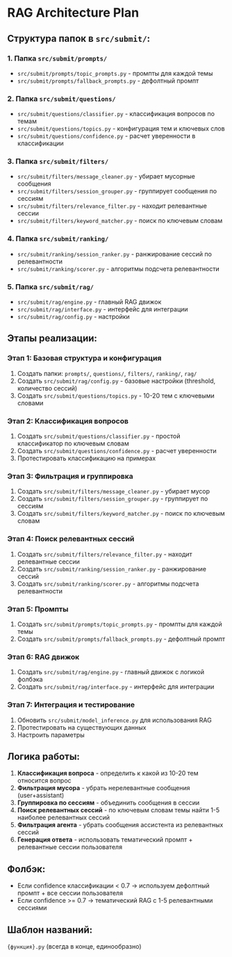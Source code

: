 # RAG Architecture Plan

## Структура папок в `src/submit/`:

### 1. **Папка `src/submit/prompts/`**
- `src/submit/prompts/topic_prompts.py` - промпты для каждой темы
- `src/submit/prompts/fallback_prompts.py` - дефолтный промпт

### 2. **Папка `src/submit/questions/`**
- `src/submit/questions/classifier.py` - классификация вопросов по темам
- `src/submit/questions/topics.py` - конфигурация тем и ключевых слов
- `src/submit/questions/confidence.py` - расчет уверенности в классификации

### 3. **Папка `src/submit/filters/`**
- `src/submit/filters/message_cleaner.py` - убирает мусорные сообщения
- `src/submit/filters/session_grouper.py` - группирует сообщения по сессиям
- `src/submit/filters/relevance_filter.py` - находит релевантные сессии
- `src/submit/filters/keyword_matcher.py` - поиск по ключевым словам

### 4. **Папка `src/submit/ranking/`**
- `src/submit/ranking/session_ranker.py` - ранжирование сессий по релевантности
- `src/submit/ranking/scorer.py` - алгоритмы подсчета релевантности

### 5. **Папка `src/submit/rag/`**
- `src/submit/rag/engine.py` - главный RAG движок
- `src/submit/rag/interface.py` - интерфейс для интеграции
- `src/submit/rag/config.py` - настройки

## Этапы реализации:

### **Этап 1: Базовая структура и конфигурация**
1. Создать папки: `prompts/`, `questions/`, `filters/`, `ranking/`, `rag/`
2. Создать `src/submit/rag/config.py` - базовые настройки (threshold, количество сессий)
3. Создать `src/submit/questions/topics.py` - 10-20 тем с ключевыми словами

### **Этап 2: Классификация вопросов**
1. Создать `src/submit/questions/classifier.py` - простой классификатор по ключевым словам
2. Создать `src/submit/questions/confidence.py` - расчет уверенности
3. Протестировать классификацию на примерах

### **Этап 3: Фильтрация и группировка**
1. Создать `src/submit/filters/message_cleaner.py` - убирает мусор
2. Создать `src/submit/filters/session_grouper.py` - группирует по сессиям
3. Создать `src/submit/filters/keyword_matcher.py` - поиск по ключевым словам

### **Этап 4: Поиск релевантных сессий**
1. Создать `src/submit/filters/relevance_filter.py` - находит релевантные сессии
2. Создать `src/submit/ranking/session_ranker.py` - ранжирование сессий
3. Создать `src/submit/ranking/scorer.py` - алгоритмы подсчета релевантности

### **Этап 5: Промпты**
1. Создать `src/submit/prompts/topic_prompts.py` - промпты для каждой темы
2. Создать `src/submit/prompts/fallback_prompts.py` - дефолтный промпт

### **Этап 6: RAG движок**
1. Создать `src/submit/rag/engine.py` - главный движок с логикой фолбэка
2. Создать `src/submit/rag/interface.py` - интерфейс для интеграции

### **Этап 7: Интеграция и тестирование**
1. Обновить `src/submit/model_inference.py` для использования RAG
2. Протестировать на существующих данных
3. Настроить параметры

## Логика работы:

1. **Классификация вопроса** - определить к какой из 10-20 тем относится вопрос
2. **Фильтрация мусора** - убрать нерелевантные сообщения (user+assistant)
3. **Группировка по сессиям** - объединить сообщения в сессии
4. **Поиск релевантных сессий** - по ключевым словам темы найти 1-5 наиболее релевантных сессий
5. **Фильтрация агента** - убрать сообщения ассистента из релевантных сессий
6. **Генерация ответа** - использовать тематический промпт + релевантные сессии пользователя

## Фолбэк:
- Если confidence классификации < 0.7 → используем дефолтный промпт + все сессии пользователя
- Если confidence >= 0.7 → тематический RAG с 1-5 релевантными сессиями

## Шаблон названий:
`{функция}.py` (всегда в конце, единообразно)

